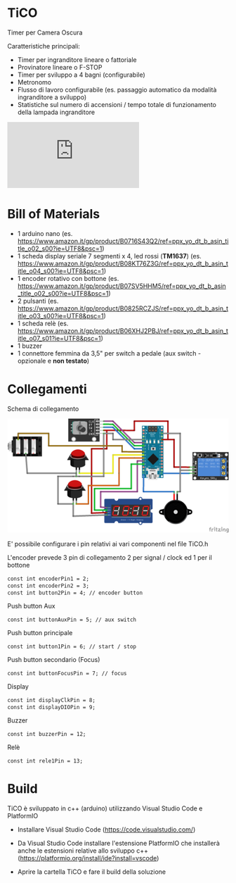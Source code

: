 # TiCO

Timer per Camera Oscura

Caratteristiche principali:

* Timer per ingranditore lineare o fattoriale
* Provinatore lineare o F-STOP
* Timer per sviluppo a 4 bagni (configurabile)
* Metronomo
* Flusso di lavoro configurabile (es. passaggio automatico da modalità ingranditore a sviluppo)
* Statistiche sul numero di accensioni / tempo totale di funzionamento della lampada ingranditore

![TiCo Leggi il manuale utente per conoscere tutti i dettagli](https://github.com/sejerpz/tico/blob/main/UserManual.md)

# Bill of Materials

* 1 arduino nano (es. https://www.amazon.it/gp/product/B0716S43Q2/ref=ppx_yo_dt_b_asin_title_o02_s00?ie=UTF8&psc=1)
* 1 scheda display seriale 7 segmenti x 4, led rossi (**TM1637**) (es. https://www.amazon.it/gp/product/B08KT76Z3G/ref=ppx_yo_dt_b_asin_title_o04_s00?ie=UTF8&psc=1)
* 1 encoder rotativo con bottone (es. https://www.amazon.it/gp/product/B07SV5HHM5/ref=ppx_yo_dt_b_asin_title_o02_s00?ie=UTF8&psc=1)
* 2 pulsanti (es. https://www.amazon.it/gp/product/B0825RCZJS/ref=ppx_yo_dt_b_asin_title_o03_s00?ie=UTF8&psc=1)
* 1 scheda relè (es. https://www.amazon.it/gp/product/B06XHJ2PBJ/ref=ppx_yo_dt_b_asin_title_o07_s01?ie=UTF8&psc=1)
* 1 buzzer
* 1 connettore femmina da 3,5" per switch a pedale (aux switch - opzionale e **non testato**)

# Collegamenti

Schema di collegamento

![alt TiCo Fritzing Schema](https://github.com/sejerpz/tico/blob/main/docs/TiCo%20Schema.png?raw=true)

E' possibile configurare i pin relativi ai vari componenti nel file TiCO.h

L'encoder prevede 3 pin di collegamento 2 per signal / clock ed 1 per il bottone

    const int encoderPin1 = 2;
    const int encoderPin2 = 3;
    const int button2Pin = 4; // encoder button

Push button Aux

    const int buttonAuxPin = 5; // aux switch

Push button principale

    const int button1Pin = 6; // start / stop

Push button secondario (Focus)

    const int buttonFocusPin = 7; // focus

Display

    const int displayClkPin = 8;
    const int displayDIOPin = 9;

Buzzer

    const int buzzerPin = 12;

Relè

    const int rele1Pin = 13;

# Build

TiCO è sviluppato in c++ (arduino) utilizzando Visual Studio Code e PlatformIO

* Installare Visual Studio Code (https://code.visualstudio.com/)

* Da Visual Studio Code installare l'estensione PlatformIO che installerà anche le estensioni relative allo sviluppo c++ (https://platformio.org/install/ide?install=vscode)

* Aprire la cartella TiCO e fare il build della soluzione
